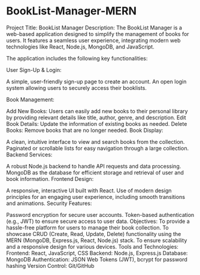 # BookList-Manager-MERN

Project Title: BookList Manager Description: The BookList Manager is a web-based application designed to simplify the management of books for users. It features a seamless user experience, integrating modern web technologies like React, Node.js, MongoDB, and JavaScript.

The application includes the following key functionalities:

User Sign-Up & Login:

A simple, user-friendly sign-up page to create an account. An open login system allowing users to securely access their booklists.

Book Management:

Add New Books: Users can easily add new books to their personal library by providing relevant details like title, author, genre, and description. Edit Book Details: Update the information of existing books as needed. Delete Books: Remove books that are no longer needed. Book Display:

A clean, intuitive interface to view and search books from the collection. Paginated or scrollable lists for easy navigation through a large collection. Backend Services:

A robust Node.js backend to handle API requests and data processing. MongoDB as the database for efficient storage and retrieval of user and book information. Frontend Design:

A responsive, interactive UI built with React. Use of modern design principles for an engaging user experience, including smooth transitions and animations. Security Features:

Password encryption for secure user accounts. Token-based authentication (e.g., JWT) to ensure secure access to user data. Objectives: To provide a hassle-free platform for users to manage their book collection. To showcase CRUD (Create, Read, Update, Delete) functionality using the MERN (MongoDB, Express.js, React, Node.js) stack. To ensure scalability and a responsive design for various devices. Tools and Technologies: Frontend: React, JavaScript, CSS Backend: Node.js, Express.js Database: MongoDB Authentication: JSON Web Tokens (JWT), bcrypt for password hashing Version Control: Git/GitHub
